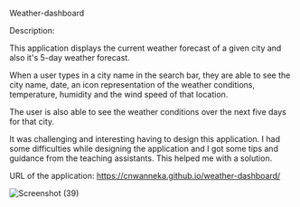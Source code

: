 Weather-dashboard

Description:

This application displays the current weather forecast of a given city and also it's 5-day weather forecast.

When a user types in a city name in the search bar, they are able to see the city name, date, an icon representation of the weather conditions, temperature, humidity and the wind speed of that location.

The user is also able to see the weather conditions over the next five days for that city.

It was challenging and interesting having to design this application. I had some difficulties while designing the application and I got some tips and guidance from the teaching assistants. This helped me with a solution.

URL of the application: https://cnwanneka.github.io/weather-dashboard/


![Screenshot (39)](https://user-images.githubusercontent.com/68708065/227428870-f8d31c07-236e-4c5f-a293-89f132c63194.png)


